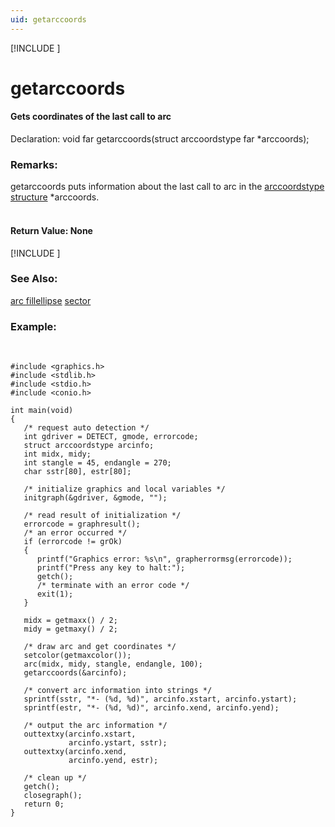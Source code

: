 ```yaml
---
uid: getarccoords
---
```

[!INCLUDE [](graphics_header.md)]
# getarccoords

#### Gets coordinates of the last call to arc

<div class="data">
 Declaration:
   void far getarccoords(struct arccoordstype far *arccoords);
<br></div>

### Remarks:
getarccoords puts information about the last call to arc in the [arccoordstype structure](arccoordstype.md) *arccoords.<br><br>

#### Return Value:  None

[!INCLUDE [](portability.md)]

### See Also:
<div class="data"><a href="arc.md">  arc        </a> <a href="fillellipse.md">  fillellipse</a> <a href="sector.md">  sector     </a>
<br></div>

### Example:

<br>

```
#include <graphics.h>
#include <stdlib.h>
#include <stdio.h>
#include <conio.h>

int main(void)
{
   /* request auto detection */
   int gdriver = DETECT, gmode, errorcode;
   struct arccoordstype arcinfo;
   int midx, midy;
   int stangle = 45, endangle = 270;
   char sstr[80], estr[80];

   /* initialize graphics and local variables */
   initgraph(&gdriver, &gmode, "");

   /* read result of initialization */
   errorcode = graphresult();
   /* an error occurred */
   if (errorcode != grOk)
   {
      printf("Graphics error: %s\n", grapherrormsg(errorcode));
      printf("Press any key to halt:");
      getch();
      /* terminate with an error code */
      exit(1);
   }

   midx = getmaxx() / 2;
   midy = getmaxy() / 2;

   /* draw arc and get coordinates */
   setcolor(getmaxcolor());
   arc(midx, midy, stangle, endangle, 100);
   getarccoords(&arcinfo);

   /* convert arc information into strings */
   sprintf(sstr, "*- (%d, %d)", arcinfo.xstart, arcinfo.ystart);
   sprintf(estr, "*- (%d, %d)", arcinfo.xend, arcinfo.yend);

   /* output the arc information */
   outtextxy(arcinfo.xstart,
             arcinfo.ystart, sstr);
   outtextxy(arcinfo.xend,
             arcinfo.yend, estr);

   /* clean up */
   getch();
   closegraph();
   return 0;
}
```

<br>